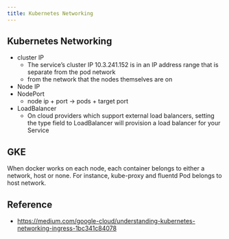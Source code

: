 ```yaml
---
title: Kubernetes Networking
---
```


## Kubernetes Networking

* cluster IP
    * The service’s cluster IP 10.3.241.152 is in an IP address range that is separate from the pod network
    * from the network that the nodes themselves are on
* Node IP
* NodePort
    * node ip + port -> pods + target port
* LoadBalancer
     * On cloud providers which support external load balancers, setting the type field to LoadBalancer will provision a load balancer for your Service


## GKE
When docker works on each node, each container belongs to either a network, host or none.
For instance, kube-proxy and fluentd Pod belongs to host network.


## Reference
* https://medium.com/google-cloud/understanding-kubernetes-networking-ingress-1bc341c84078

